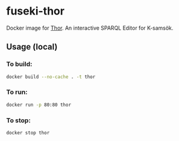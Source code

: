 # fuseki-thor

Docker image for [Thor](https://github.com/Abbe98/thor).
An interactive SPARQL Editor for K-samsök.

## Usage (local)

### To build:

``` bash
docker build --no-cache . -t thor
```

### To run:

``` bash
docker run -p 80:80 thor
```

### To stop:

``` bash
docker stop thor
```
